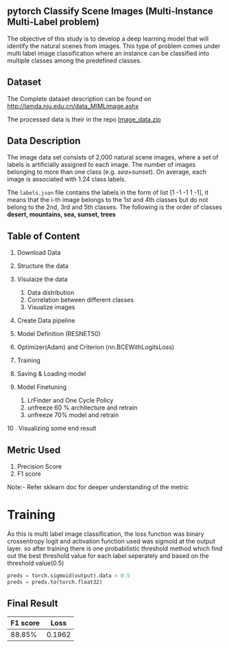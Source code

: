 ## pytorch Classify Scene Images (Multi-Instance Multi-Label problem)

The objective of this study is to develop a deep learning model that 
will identify the natural scenes from images. This type of problem comes
under multi label image classification where an instance can be 
classified into multiple classes among the predefined classes. 

## Dataset

The Complete dataset description can be found on http://lamda.nju.edu.cn/data_MIMLimage.ashx

The processed data is their in the repo  [Image_data.zip](./image_scene_data.zip)

## Data Description

The image data set consists of 2,000 natural scene images, where a set of labels is artificially assigned to each image. The number of images belonging to more than one class (e.g. *sea+sunset*). On average, each image is associated with 1.24 class labels.



The `labels.json` file contains the labels in the form of list [1 -1 -1 1 -1], it means that the i-th  image belongs to the 1st and 4th classes but do not belong to the 2nd,  3rd and 5th classes. The following is the order of classes **desert, mountains, sea, sunset, trees**

## Table of Content 

1. Download Data

2. Structure the data

3. Visulaize the data
	1. Data distribution
	2. Correlation between different classes
	3. Visualize images
4. Create Data pipeline
5. Model Definition (RESNET50)
6. Optimizer(Adam) and Criterion (nn.BCEWithLogitsLoss)
7. Training
8. Saving & Loading model
9. Model Finetuning
	1. LrFinder and One Cycle Policy
	2. unfreeze 60 % architecture and retrain
	3. unfreeze 70% model and retrain

10 . Visualizing some end result

## Metric Used

1. Precision Score 
2. F1 score

Note:- Refer sklearn doc for deeper understanding of the metric

# Training

As this is multi label image classification, the loss function was  binary crossentropy logit and activation function used was sigmoid at the  output layer. so after training there is one probabilistic threshold method which  find out the best threshold value for each label seperately and based on the threshold value(0.5)

```python
preds = torch.sigmoid(output).data > 0.5
preds = preds.to(torch.float32)
```

## Final Result

F1 score| Loss
----------|-----------
88.85%|0.1962

